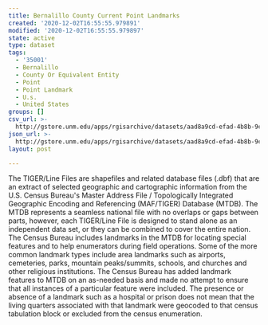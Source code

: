 ```yaml
---
title: Bernalillo County Current Point Landmarks
created: '2020-12-02T16:55:55.979891'
modified: '2020-12-02T16:55:55.979897'
state: active
type: dataset
tags:
  - '35001'
  - Bernalillo
  - County Or Equivalent Entity
  - Point
  - Point Landmark
  - U.s.
  - United States
groups: []
csv_url: >-
  http://gstore.unm.edu/apps/rgisarchive/datasets/aad8a9cd-efad-4b8b-9c77-06f05f5caee8/tl_2010_35001_pointlm.derived.csv
json_url: >-
  http://gstore.unm.edu/apps/rgisarchive/datasets/aad8a9cd-efad-4b8b-9c77-06f05f5caee8/tl_2010_35001_pointlm.derived.json
layout: post

---
```

The TIGER/Line Files are shapefiles and related database files (.dbf) that are an extract of selected geographic and cartographic information from the U.S. Census Bureau's Master Address File / Topologically Integrated Geographic Encoding and Referencing (MAF/TIGER) Database (MTDB).  The MTDB represents a seamless national file with no overlaps or gaps between parts, however, each TIGER/Line File is designed to stand alone as an independent data set, or they can be combined to cover the entire nation.  The Census Bureau includes landmarks in the MTDB for locating special features and to help enumerators during field operations.  Some of the more common landmark types include area landmarks such as airports, cemeteries, parks, mountain peaks/summits, schools, and churches and other religious institutions.  The Census Bureau has added landmark features to MTDB on an as-needed basis and made no attempt to ensure that all instances of a particular feature were included.  The presence or absence of a landmark such as a hospital or prison does not mean that the living quarters associated with that landmark were geocoded to that census tabulation block or excluded from the census enumeration.  

